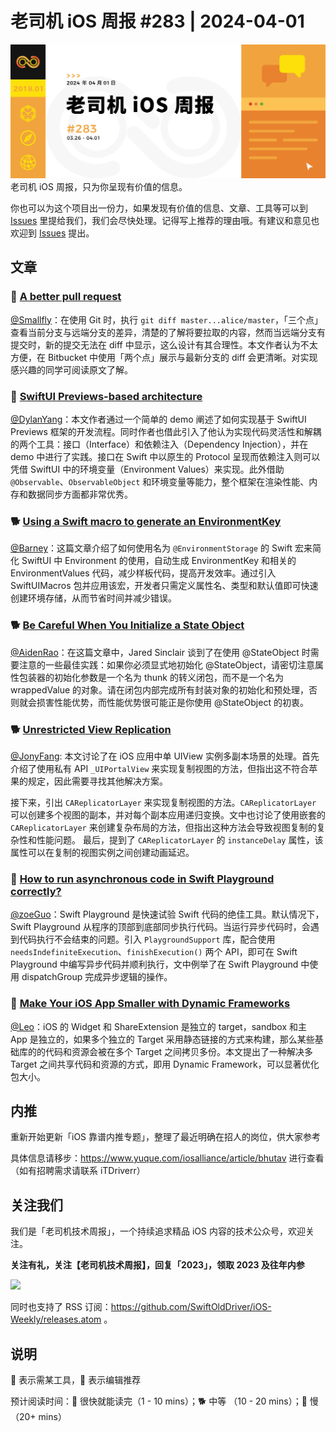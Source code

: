 # 老司机 iOS 周报 #283 | 2024-04-01

![ios-weekly](https://github.com/SwiftOldDriver/iOS-Weekly/blob/master/assets/weekly-header/283.jpg?raw=true)
老司机 iOS 周报，只为你呈现有价值的信息。

你也可以为这个项目出一份力，如果发现有价值的信息、文章、工具等可以到 [Issues](https://github.com/SwiftOldDriver/iOS-Weekly/issues) 里提给我们，我们会尽快处理。记得写上推荐的理由哦。有建议和意见也欢迎到 [Issues](https://github.com/SwiftOldDriver/iOS-Weekly/issues) 提出。

## 文章

### 🐎 [A better pull request](https://blog.developer.atlassian.com/a-better-pull-request/)

[@Smallfly](https://github.com/iostalks)：在使用 Git 时，执行 `git diff master...alice/master`，「三个点」查看当前分支与远端分支的差异，清楚的了解将要拉取的内容，然而当远端分支有提交时，新的提交无法在 diff 中显示，这么设计有其合理性。本文作者认为不太方便，在 Bitbucket 中使用「两个点」展示与最新分支的 diff 会更清晰。对实现感兴趣的同学可阅读原文了解。

### 🐎 [SwiftUI Previews-based architecture](https://blog.thomasdurand.fr/story/2024-03-15-preview-based-architecture/)

[@DylanYang](https://github.com/Dylan19Yang)：本文作者通过一个简单的 demo 阐述了如何实现基于 SwiftUI Previews 框架的开发流程。同时作者也借此引入了他认为实现代码灵活性和解耦的两个工具：接口（Interface）和依赖注入（Dependency Injection），并在 demo 中进行了实践。接口在 Swift 中以原生的 Protocol 呈现而依赖注入则可以凭借 SwiftUI 中的环境变量（Environment Values）来实现。此外借助 `@Observable`、`ObservableObject` 和环境变量等能力，整个框架在渲染性能、内存和数据同步方面都非常优秀。

### 🐕 [Using a Swift macro to generate an EnvironmentKey](https://www.swiftwithvincent.com/blog/using-a-swift-macro-to-generate-an-environmentkey)

[@Barney](https://github.com/BarneyZhaoooo)：这篇文章介绍了如何使用名为 `@EnvironmentStorage` 的 Swift 宏来简化 SwiftUI 中 Environment 的使用，自动生成 EnvironmentKey 和相关的 EnvironmentValues 代码，减少样板代码，提高开发效率。通过引入 SwiftUIMacros 包并应用该宏，开发者只需定义属性名、类型和默认值即可快速创建环境存储，从而节省时间并减少错误。

### 🐕 [Be Careful When You Initialize a State Object](https://jaredsinclair.com/2024/03/14/state-object-autoclosure.html)

[@AidenRao](https://weibo.com/AidenRao)：在这篇文章中，Jared Sinclair 谈到了在使用 @StateObject 时需要注意的一些最佳实践：如果你必须显式地初始化 @StateObject，请密切注意属性包装器的初始化参数是一个名为 thunk 的转义闭包，而不是一个名为 wrappedValue 的对象。请在闭包内部完成所有封装对象的初始化和预处理，否则就会损害性能优势，而性能优势很可能正是你使用 @StateObject 的初衷。

### 🐕 [Unrestricted View Replication](https://bryce.co/replicating-views/)

[@JonyFang](https://github.com/JonyFang): 本文讨论了在 iOS 应用中单 UIView 实例多副本场景的处理。首先介绍了使用私有 API `_UIPortalView` 来实现复制视图的方法，但指出这不符合苹果的规定，因此需要寻找其他解决方案。

接下来，引出 `CAReplicatorLayer` 来实现复制视图的方法。`CAReplicatorLayer` 可以创建多个视图的副本，并对每个副本应用递归变换。文中也讨论了使用嵌套的 `CAReplicatorLayer` 来创建复杂布局的方法，但指出这种方法会导致视图复制的复杂性和性能问题。
最后，提到了 `CAReplicatorLayer` 的 `instanceDelay` 属性，该属性可以在复制的视图实例之间创建动画延迟。

### 🐎 [How to run asynchronous code in Swift Playground correctly?](https://antran.app/2024/swift_playground_async_execution/)

[@zoeGuo](https://github.com/zoeGuo)：Swift Playground 是快速试验 Swift 代码的绝佳工具。默认情况下，Swift Playground 从程序的顶部到底部同步执行代码。当运行异步代码时，会遇到代码执行不会结束的问题。引入 `PlaygroundSupport` 库，配合使用 `needsIndefiniteExecution`、`finishExecution()` 两个 API，即可在 Swift Playground 中编写异步代码并顺利执行，文中例举了在 Swift Playground 中使用 dispatchGroup 完成异步逻辑的操作。

### 🐎 [Make Your iOS App Smaller with Dynamic Frameworks](https://www.emergetools.com/blog/posts/make-your-ios-app-smaller-with-dynamic-frameworks)

[@Leo](https://github.com/LeoMobileDeveloper)：iOS 的 Widget 和 ShareExtension 是独立的 target，sandbox 和主 App 是独立的，如果多个独立的 Target 采用静态链接的方式来构建，那么某些基础库的的代码和资源会被在多个 Target 之间拷贝多份。本文提出了一种解决多 Target 之间共享代码和资源的方式，即用 Dynamic Framework，可以显著优化包大小。

## 内推

重新开始更新「iOS 靠谱内推专题」，整理了最近明确在招人的岗位，供大家参考

具体信息请移步：https://www.yuque.com/iosalliance/article/bhutav 进行查看（如有招聘需求请联系 iTDriverr）

## 关注我们

我们是「老司机技术周报」，一个持续追求精品 iOS 内容的技术公众号，欢迎关注。

**关注有礼，关注【老司机技术周报】，回复「2023」，领取 2023 及往年内参**

![](https://github.com/SwiftOldDriver/iOS-Weekly/blob/master/assets/qrcode_for_wechat.jpg?raw=true)

同时也支持了 RSS 订阅：https://github.com/SwiftOldDriver/iOS-Weekly/releases.atom 。

## 说明

🚧 表示需某工具，🌟 表示编辑推荐

预计阅读时间：🐎 很快就能读完（1 - 10 mins）；🐕 中等 （10 - 20 mins）；🐢 慢（20+ mins）
